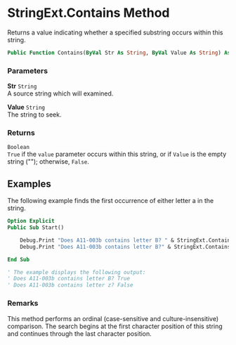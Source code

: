 # StringExt.Contains Method

Returns a value indicating whether a specified substring occurs within this string.

```vb
Public Function Contains(ByVal Str As String, ByVal Value As String) As Boolean
```

### Parameters

**Str** `String` <br>
A source string which will examined.

**Value** `String` <br>
The string to seek.

### Returns

`Boolean` <br>
`True` if the `value` parameter occurs within this string, or if `Value` is the empty string (""); otherwise, `False`.

## Examples

The following example finds the first occurrence of either letter a in the string.
```vb
Option Explicit
Public Sub Start()

    Debug.Print "Does A11-003b contains letter B? " & StringExt.Contains("A11-003b", "B")
    Debug.Print "Does A11-003b contains letter B?" & StringExt.Contains("A11-003b", "a")

End Sub

' The example displays the following output:
' Does A11-003b contains letter B? True
' Does A11-003b contains letter z? False
```

### Remarks

This method performs an ordinal (case-sensitive and culture-insensitive) comparison. The search begins at the first character position of this string and continues through the last character position.
